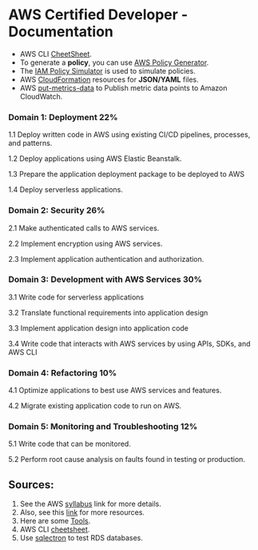 # AWS Certified Developer - Documentation

* AWS CLI [CheetSheet](https://www.bluematador.com/learn/aws-cli-cheatsheet). 
* To generate a **policy**, you can use [AWS Policy Generator](https://awspolicygen.s3.amazonaws.com/policygen.html).
* The [IAM Policy Simulator](https://policysim.aws.amazon.com/home/index.jsp) is used to simulate policies.
* AWS [CloudFormation](https://docs.aws.amazon.com/AWSCloudFormation/latest/UserGuide/resource-import-supported-resources.html) resources for **JSON/YAML** files.
*  AWS [put-metrics-data](https://docs.aws.amazon.com/cli/latest/reference/cloudwatch/put-metric-data.html) to Publish metric data points to Amazon CloudWatch.

### Domain 1: Deployment 22%

1.1 Deploy written code in AWS using existing CI/CD pipelines, processes, and patterns.

1.2 Deploy applications using AWS Elastic Beanstalk.

1.3 Prepare the application deployment package to be deployed to AWS

1.4 Deploy serverless applications.

### Domain 2: Security 26%

2.1 Make authenticated calls to AWS services.

2.2 Implement encryption using AWS services.

2.3 Implement application authentication and authorization.

### Domain 3: Development with AWS Services 30%

3.1 Write code for serverless applications

3.2 Translate functional requirements into application design

3.3 Implement application design into application code

3.4 Write code that interacts with AWS services by using APIs, SDKs, and AWS CLI

### Domain 4: Refactoring 10%

4.1 Optimize applications to best use AWS services and features.

4.2 Migrate existing application code to run on AWS.

### Domain 5: Monitoring and Troubleshooting 12%

5.1 Write code that can be monitored.

5.2 Perform root cause analysis on faults found in testing or production.

## Sources:
1. See the AWS [syllabus](https://d1.awsstatic.com/training-and-certification/docs-dev-associate/AWS-Certified-Developer-Associate_Exam-Guide.pdf) link for more details.
2. Also, see this [link](https://aws.amazon.com/certification/certified-developer-associate/) for more resources.
3. Here are some [Tools](https://aws.amazon.com/tools/).
4. AWS CLI [cheetsheet](https://www.bluematador.com/learn/aws-cli-cheatsheet).
5. Use [sqlectron](https://sqlectron.github.io/) to test RDS databases.
